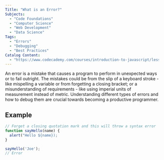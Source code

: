 ```yaml
---
Title: "What is an Error?"
Subjects:
  - "Code Foundations"
  - "Computer Science"
  - "Web Development"
  - "Data Science"
Tags: 
  - "Errors"
  - "Debugging"
  - "Best Practices"
Catalog Content:
  - "https://www.codecademy.com/courses/introduction-to-javascript/lessons/functions/exercises/parameters"
---
```


An error is a mistake that causes a program to perform in unexpected ways or to fail outright. The mistakes could be from the slip of a keyboard stroke - like mispelling a variable or from forgetting a closing bracket; or a misunderstanding of requirements - like using imperial units of measurement instead of metric. Understanding different types of errors and how to debug them are crucial towards becoming a productive programmer.

## Example

```js
// Forget a closing quotation mark and this will throw a syntax error
function sayHello(name) {
  alert("Hello ${name});
}

sayHello('Joe');
// Error
```